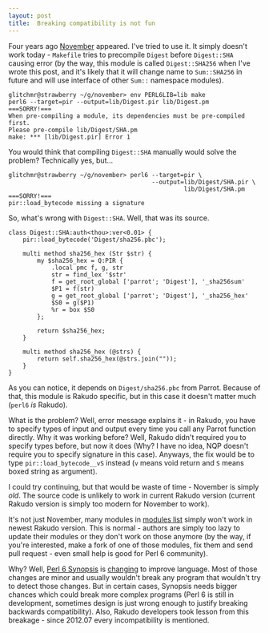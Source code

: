 ```yaml
---
layout: post
title:  Breaking compatibility is not fun
---
```

Four years ago [November] appeared. I've tried to use it. It simply
doesn't work today - `Makefile` tries to precompile `Digest` before
`Digest::SHA` causing error (by the way, this module is called
`Digest::SHA256` when I've wrote this post, and it's likely that it
will change name to `Sum::SHA256` in future and will use interface of
other `Sum::` namespace modules).

    glitchmr@strawberry ~/g/november> env PERL6LIB=lib make
    perl6 --target=pir --output=lib/Digest.pir lib/Digest.pm
    ===SORRY!===
    When pre-compiling a module, its dependencies must be pre-compiled first.
    Please pre-compile lib/Digest/SHA.pm
    make: *** [lib/Digest.pir] Error 1
    
You would think that compiling `Digest::SHA` manually would solve
the problem? Technically yes, but...

    glitchmr@strawberry ~/g/november> perl6 --target=pir \
                                            --output=lib/Digest/SHA.pir \
                                                     lib/Digest/SHA.pm
    ===SORRY!===
    pir::load_bytecode missing a signature

So, what's wrong with `Digest::SHA`. Well, that was its source.

    class Digest::SHA:auth<thou>:ver<0.01> {
        pir::load_bytecode('Digest/sha256.pbc');

        multi method sha256_hex (Str $str) {
            my $sha256_hex = Q:PIR {
                .local pmc f, g, str
                str = find_lex '$str'
                f = get_root_global ['parrot'; 'Digest'], '_sha256sum'
                $P1 = f(str)
                g = get_root_global ['parrot'; 'Digest'], '_sha256_hex'
                $S0 = g($P1)
                %r = box $S0
            };

            return $sha256_hex;
        }

        multi method sha256_hex (@strs) {
            return self.sha256_hex(@strs.join(""));
        }
    }

As you can notice, it depends on `Digest/sha256.pbc` from Parrot.
Because of that, this module is Rakudo specific, but in this case it
doesn't matter much (`perl6` *is* Rakudo).

What is the problem? Well, error message explains it - in Rakudo,
you have to specify types of input and output every time you call
any Parrot function directly. Why it was working before? Well, Rakudo
didn't required you to specify types before, but now it does (Why?
I have no idea, NQP doesn't require you to specify signature in this
case). Anyways, the fix would be to type `pir::load_bytecode__vS`
instead (`v` means void return and `S` means boxed string as argument).

I could try continuing, but that would be waste of time - November
is simply *old*. The source code is unlikely to work in current Rakudo
version (current Rakudo version is simply too modern for November to
work).

It's not just November, many modules in [modules list] simply won't
work in newest Rakudo version. This is normal - authors are simply
too lazy to update their modules or they don't work on those anymore
(by the way, if you're interested, make a fork of one of those modules,
fix them and send pull request - even small help is good for Perl 6
community).

Why? Well, [Perl 6 Synopsis] is [changing] to improve language. Most
of those changes are minor and usually wouldn't break any program that
wouldn't try to detect those changes. But in certain cases, Synopsis
needs bigger chances which could break more complex programs (Perl 6 is
still in development, sometimes design is just wrong enough to justify
breaking backwards compatibility). Also, Rakudo developers took lesson
from this breakage - since 2012.07 every incompatibility is mentioned.

[changing]: https://github.com/perl6/specs/commits/master "GitHub: perl6/specs (Commits)"
[modules list]: http://feather.perl6.nl/~sergot/modules/ "Perl 6: Modules list generated by sergot++"
[November]: https://github.com/viklund/november/ "GitHub: viklund/november"
[Perl 6 Synopsis]: http://perlcabal.org/syn/ "Perl 6: The Synopsis"
